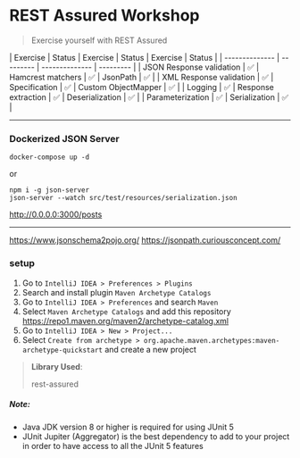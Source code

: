 # REST Assured Workshop
> Exercise yourself with REST Assured

| Exercise       | Status             | Exercise       | Status             | Exercise       | Status             |
| -------------- | ---------          | -------------- | ---------          |
| JSON Response validation        | :white_check_mark: | Hamcrest matchers        | :white_check_mark: | JsonPath        | :white_check_mark: |
| XML Response validation        | :white_check_mark: | Specification        | :white_check_mark: | Custom ObjectMapper        | :white_check_mark: |
| Logging        | :white_check_mark: | Response extraction        | :white_check_mark: | Deserialization        | :white_check_mark: |
| Parameterization        | :white_check_mark: | Serialization        | :white_check_mark: |


___

### Dockerized JSON Server
```shell
docker-compose up -d
```
or
```shell
npm i -g json-server
json-server --watch src/test/resources/serialization.json
```
http://0.0.0.0:3000/posts

---

https://www.jsonschema2pojo.org/
https://jsonpath.curiousconcept.com/


### setup
1. Go to `IntelliJ IDEA > Preferences > Plugins`
2. Search and install plugin `Maven Archetype Catalogs`
3. Go to `IntelliJ IDEA > Preferences` and search `Maven`
4. Select `Maven Archetype Catalogs` and add this repository https://repo1.maven.org/maven2/archetype-catalog.xml
5. Go to `IntelliJ IDEA > New > Project...`
6. Select `Create from archetype > org.apache.maven.archetypes:maven-archetype-quickstart` and create a new project

> **Library Used**:
>
> rest-assured

##### Note:
- Java JDK version 8 or higher is required for using JUnit 5
- JUnit Jupiter (Aggregator) is the best dependency to add to your project in order to have access to all the JUnit 5 features